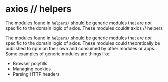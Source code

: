 # axios // helpers

The modules found in `helpers/` should be generic modules that are _not_ specific to the domain logic of axios. These modules could# axios // helpers

The modules found in `helpers/` should be generic modules that are _not_ specific to the domain logic of axios. These modules could theoretically be published to npm on their own and consumed by other modules or apps. Some examples of generic modules are things like:

- Browser polyfills
- Managing cookies
- Parsing HTTP headers
